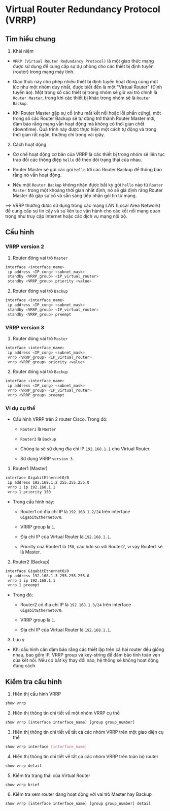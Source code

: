 # Virtual Router Redundancy Protocol (VRRP)

## Tìm hiểu chung

1. Khái niệm

- `VRRP (Virtual Router Redundancy Protocol)` là một giao thức mạng được sử dụng để cung cấp sự dự phòng cho các thiết bị định tuyến (router) trong mạng máy tính. 

- Giao thức này cho phép nhiều thiết bị định tuyến hoạt động cùng một lúc như một nhóm duy nhất, được biết đến là một "Virtual Router" (Định tuyến ảo). Một trong số các thiết bị trong nhóm sẽ giữ vai trò chính là `Router Master`, trong khi các thiết bị khác trong nhóm sẽ là `Router Backup`.

- Khi Router Master gặp sự cố (như mất kết nối hoặc lỗi phần cứng), một trong số các Router Backup sẽ tự động trở thành Router Master mới, đảm bảo rằng mạng vẫn hoạt động mà không có thời gian chết (downtime). Quá trình này được thực hiện một cách tự động và trong thời gian rất ngắn, thường chỉ trong vài giây.

2. Cách hoạt động

- Cơ chế hoạt động cơ bản của VRRP là các thiết bị trong nhóm sẽ liên tục trao đổi các thông điệp `hello` để theo dõi trạng thái của nhau.

- Router Master sẽ gửi các gói `hello` tới các Router Backup để thông báo rằng nó vẫn hoạt động.

- Nếu một `Router Backup` không nhận được bất kỳ gói `hello` nào từ `Router Master` trong một khoảng thời gian nhất định, nó sẽ giả định rằng Router Master đã gặp sự cố và sẵn sàng tiếp nhận gói tin từ mạng.

==> VRRP thường được sử dụng trong các mạng LAN (Local Area Network) để cung cấp sự tin cậy và sự liên tục vận hành cho các kết nối mạng quan trọng như truy cập Internet hoặc các dịch vụ mạng nội bộ.

## Cấu hình

### VRRP version 2

1. Router đóng vai trò `Master`

```sh
interface <interface_name>
 ip address <IP_cong> <subnet_mask>
 standby <VRRP_group> <IP_virtual_router>
 standby <VRRP_group> priority <value>
```

2. Router đóng vai trò `Backup`

```sh
interface <interface_name>
 ip address <IP_cong> <subnet_mask>
 standby <VRRP_group> <IP_virtual_router>
 standby <VRRP_group> preempt
```

### VRRP version 3

1. Router đóng vai trò `Master`

```sh
interface <interface_name>
 ip address <IP_cong> <subnet_mask>
 vrrp <VRRP_group> <IP_virtual_router>
 vrrp <VRRP_group> priority <value>
```

2. Router đóng vai trò `Backup`

```sh
interface <interface_name>
 ip address <IP_cong> <subnet_mask>
 vrrp <VRRP_group> <IP_virtual_router>
 vrrp <VRRP_group> preempt
```

### Ví dụ cụ thể

- Cấu hình VRRP trên 2 router Cisco. Trong đó:

	+ `Router1` là `Master`

	+ `Router2` là `Backup` 

	+ Chúng ta sẽ sử dụng địa chỉ IP `192.168.1.1` cho Virtual Router.

	+ Sử dụng VRRP `version 3`.

1. Router1 (Master)

```sh
interface GigabitEthernet0/0
 ip address 192.168.1.2 255.255.255.0
 vrrp 1 ip 192.168.1.1
 vrrp 1 priority 150
```

- Trong cấu hình này:

	+ Router1 có địa chỉ IP là `192.168.1.2/24` trên interface `GigabitEthernet0/0`.

	+ VRRP group là `1`.

	+ Địa chỉ IP của Virtual Router là `192.168.1.1`.

	+ Priority của Router1 là `150`, cao hơn so với Router2, vì vậy Router1 sẽ là Master.

2. Router2 (Backup)

```sh
interface GigabitEthernet0/0
 ip address 192.168.1.3 255.255.255.0
 vrrp 1 ip 192.168.1.1
 vrrp 1 preempt
```

- Trong đó:

	+ Router2 có địa chỉ IP là `192.168.1.3/24` trên interface `GigabitEthernet0/0`.

	+ VRRP group là `1`.

	+ Địa chỉ IP của Virtual Router là `192.168.1.1`.

3. Lưu ý

- Khi cấu hình cần đảm bảo rằng các thiết lập trên cả hai router đều giống nhau, bao gồm IP, VRRP group và key-string để đảm bảo tính toàn vẹn của kết nối. Nếu có bất kỳ thay đổi nào, hệ thống sẽ không hoạt động đúng cách.

## Kiểm tra cấu hình

1. Hiển thị cấu hình VRRP

```sh
show vrrp
```
2. Hiển thị thông tin chi tiết về một nhóm VRRP cụ thể

```sh
show vrrp [interface interface_name] [group group_number]
```

3. Hiển thị thông tin chi tiết về tất cả các nhóm VRRP trên một giao diện cụ thể

```sh
show vrrp interface [interface_name]
```

4. Hiển thị thông tin chi tiết về tất cả các nhóm VRRP trên toàn bộ router

```sh
show vrrp detail
```

5. Kiểm tra trạng thái của Virtual Router

```sh
show vrrp brief
```

6. Kiểm tra xem router đang hoạt động với vai trò Master hay Backup

```sh
show vrrp [interface interface_name] [group group_number] detail
```
